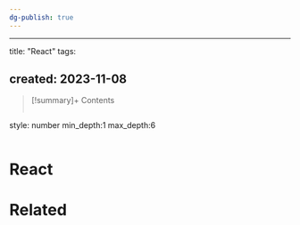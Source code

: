 ```yaml
---
dg-publish: true
---
```

---
title:  "React"
tags:

created: 2023-11-08
---

>[!summary]+ Contents
>```toc
style: number
min_depth:1
max_depth:6 
>```


# React



# Related
